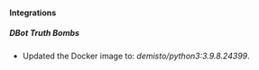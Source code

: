 #### Integrations
##### DBot Truth Bombs
- Updated the Docker image to: *demisto/python3:3.9.8.24399*.
